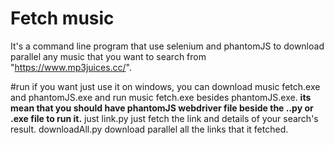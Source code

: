 # Fetch music
It's a command line program that use selenium and phantomJS to download parallel any music that you want to search from "https://www.mp3juices.cc/".

#run
if you want just use it on windows, you can download music fetch.exe and phantomJS.exe and run music fetch.exe besides phantomJS.exe.
**its mean that you should have phantomJS webdriver file beside the ..py or .exe file to run it.**
just link.py just fetch the link and details of your search's result.
downloadAll.py download parallel all the links that it fetched.



